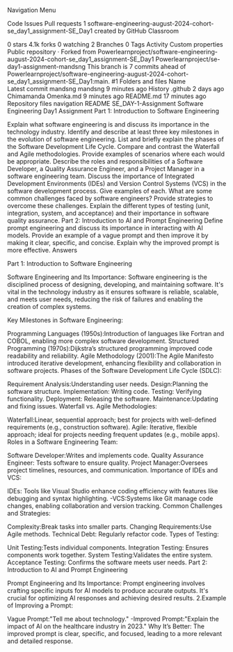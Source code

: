 
Navigation Menu

Code
Issues
Pull requests
1
software-engineering-august-2024-cohort-se_day1_assignment-SE_Day1 created by GitHub Classroom

 0 stars
 4.1k forks
 0 watching
 2 Branches
 0 Tags
 Activity
 Custom properties
Public repository · Forked from Powerlearnproject/software-engineering-august-2024-cohort-se_day1_assignment-SE_Day1
Powerlearnproject/se-day1-assignment-mandsng
This branch is 7 commits ahead of Powerlearnproject/software-engineering-august-2024-cohort-se_day1_assignment-SE_Day1:main.
#1
Folders and files
Name	
Latest commit
mandsng
mandsng
9 minutes ago
History
.github
2 days ago
Chimamanda Omenka.md
9 minutes ago
README.md
17 minutes ago
Repository files navigation
README
SE_DAY-1-Assignment Software Engineering Day1 Assignment Part 1: Introduction to Software Engineering

Explain what software engineering is and discuss its importance in the technology industry.
Identify and describe at least three key milestones in the evolution of software engineering.
List and briefly explain the phases of the Software Development Life Cycle.
Compare and contrast the Waterfall and Agile methodologies. Provide examples of scenarios where each would be appropriate.
Describe the roles and responsibilities of a Software Developer, a Quality Assurance Engineer, and a Project Manager in a software engineering team.
Discuss the importance of Integrated Development Environments (IDEs) and Version Control Systems (VCS) in the software development process. Give examples of each.
What are some common challenges faced by software engineers? Provide strategies to overcome these challenges.
Explain the different types of testing (unit, integration, system, and acceptance) and their importance in software quality assurance. Part 2: Introduction to AI and Prompt Engineering
Define prompt engineering and discuss its importance in interacting with AI models.
Provide an example of a vague prompt and then improve it by making it clear, specific, and concise. Explain why the improved prompt is more effective.
Answers

Part 1: Introduction to Software Engineering

Software Engineering and Its Importance: Software engineering is the disciplined process of designing, developing, and maintaining software. It's vital in the technology industry as it ensures software is reliable, scalable, and meets user needs, reducing the risk of failures and enabling the creation of complex systems.

Key Milestones in Software Engineering:

Programming Languages (1950s):Introduction of languages like Fortran and COBOL, enabling more complex software development.
Structured Programming (1970s):Dijkstra’s structured programming improved code readability and reliability.
Agile Methodology (2001):The Agile Manifesto introduced iterative development, enhancing flexibility and collaboration in software projects.
Phases of the Software Development Life Cycle (SDLC):

Requirement Analysis:Understanding user needs.
Design:Planning the software structure.
Implementation: Writing code.
Testing: Verifying functionality.
Deployment: Releasing the software.
Maintenance:Updating and fixing issues.
Waterfall vs. Agile Methodologies:

Waterfall:Linear, sequential approach; best for projects with well-defined requirements (e.g., construction software).
Agile: Iterative, flexible approach; ideal for projects needing frequent updates (e.g., mobile apps).
Roles in a Software Engineering Team:

Software Developer:Writes and implements code.
Quality Assurance Engineer: Tests software to ensure quality.
Project Manager:Oversees project timelines, resources, and communication.
Importance of IDEs and VCS:

IDEs: Tools like Visual Studio enhance coding efficiency with features like debugging and syntax highlighting. -VCS:Systems like Git manage code changes, enabling collaboration and version tracking.
Common Challenges and Strategies:

Complexity:Break tasks into smaller parts.
Changing Requirements:Use Agile methods.
Technical Debt: Regularly refactor code.
Types of Testing:

Unit Testing:Tests individual components.
Integration Testing: Ensures components work together.
System Testing:Validates the entire system.
Acceptance Testing: Confirms the software meets user needs.
Part 2: Introduction to AI and Prompt Engineering

Prompt Engineering and Its Importance: Prompt engineering involves crafting specific inputs for AI models to produce accurate outputs. It's crucial for optimizing AI responses and achieving desired results.
2.Example of Improving a Prompt:

Vague Prompt:"Tell me about technology." -Improved Prompt:"Explain the impact of AI on the healthcare industry in 2023."
Why It’s Better: The improved prompt is clear, specific, and focused, leading to a more relevant and detailed response.
